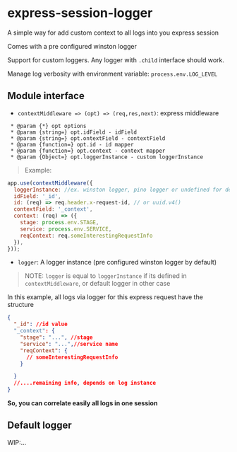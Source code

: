 # express-session-logger

  A simple way for add custom context to all logs into you express session

  Comes with a pre configured winston logger

  Support for custom loggers. Any logger with `.child` interface should work.

  Manage log verbosity with environment variable: `process.env.LOG_LEVEL`

## Module interface

* `contextMiddleware => (opt) => (req,res,next)`: express middleware

```jsdoc
 * @param {*} opt options
 * @param {string=} opt.idField - idField
 * @param {string=} opt.ontextField - contextField
 * @param {function=} opt.id - id mapper
 * @param {function=} opt.context - context mapper
 * @param {Object=} opt.loggerInstance - custom loggerInstance
```

> Example:
>
>
>
```js
app.use(contextMiddleware({
  loggerInstance: //ex. winston logger, pino logger or undefined for default logger
  idField: '_id',
  id: (req) => req.header.x-request-id, // or uuid.v4()
  contextField: '_context',
  context: (req) => ({
    stage: process.env.STAGE,
    service: process.env.SERVICE,
    reqContext: req.someInterestingRequestInfo
  }),
}));
```

* `logger`: A logger instance (pre configured winston logger by default)

> NOTE: `logger` is equal to `loggerInstance` if its defined in `contextMiddleware`, or default logger in other case

In this example, all logs via logger for this express request have the structure

```json
{
  "_id": //id value
  "_context": {
    "stage": "...", //stage
    "service": "...",//service name
    "reqContext": {
      // someInterestingRequestInfo
    }

  }
  //....remaining info, depends on log instance
}
```

**So, you can correlate easily all logs in one session**

## Default logger

WIP:...
